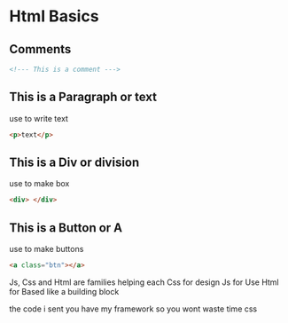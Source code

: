 # Html Basics

## Comments
```html
<!--- This is a comment --->
```

## This is a Paragraph or text
 use to write text

```html
<p>text</p>
```
## This is a Div or division
 use to make box
 ```html
 <div> </div>
 ```
 
## This is a Button or A 
use to make buttons

```html
<a class="btn"></a>
```

Js, Css and Html are families helping each
Css for design
Js for Use
Html for Based like a building block

the code i sent you have my framework so you wont waste time css

